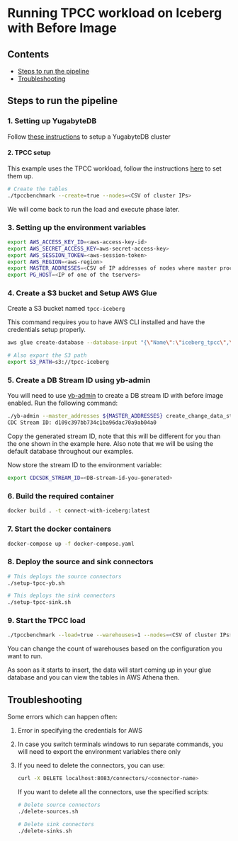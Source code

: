 # Running TPCC workload on Iceberg with Before Image

## Contents
* [Steps to run the pipeline](#steps-to-run-the-pipeline)
* [Troubleshooting](#troubleshooting)

## Steps to run the pipeline

### 1. Setting up YugabyteDB
Follow [these instructions](https://docs.yugabyte.com/preview/quick-start-yugabytedb-managed/) to setup a YugabyteDB cluster

#### 2. TPCC setup
This example uses the TPCC workload, follow the instructions [here](https://docs.yugabyte.com/preview/benchmark/tpcc-ysql/) to set them up.

```sh
# Create the tables
./tpccbenchmark --create=true --nodes=<CSV of cluster IPs>
```

We will come back to run the load and execute phase later.

### 3. Setting up the environment variables

```sh
export AWS_ACCESS_KEY_ID=<aws-access-key-id>
export AWS_SECRET_ACCESS_KEY=aws-secret-access-key>
export AWS_SESSION_TOKEN=<aws-session-token>
export AWS_REGION=<aws-region>
export MASTER_ADDRESSES=<CSV of IP addresses of nodes where master process is running>
export PG_HOST=<IP of one of the tservers>
```

### 4. Create a S3 bucket and Setup AWS Glue

Create a S3 bucket named `tpcc-iceberg`

This command requires you to have AWS CLI installed and have the credentials setup properly.

```sh
aws glue create-database --database-input "{\"Name\":\"iceberg_tpcc\",\"LocationUri\":\"s3://tpcc-iceberg\"}" --endpoint https://glue.${AWS_REGION}.amazonaws.com

# Also export the S3 path
export S3_PATH=s3://tpcc-iceberg
```

### 5. Create a DB Stream ID using yb-admin

You will need to use [yb-admin](https://docs.yugabyte.com/preview/admin/yb-admin/#change-data-capture-cdc-commands) to create a DB stream ID with before image enabled. Run the following command:

```sh
./yb-admin --master_addresses ${MASTER_ADDRESSES} create_change_data_stream ysql.yugabyte IMPLICIT ALL
CDC Stream ID: d109c397bb734c1ba96dac70a9ab04a0
```

Copy the generated stream ID, note that this will be different for you than the one shown in the example here. Also note that we will be using the default database throughout our examples.

Now store the stream ID to the environment variable:

```sh
export CDCSDK_STREAM_ID=<DB-stream-id-you-generated>
```

### 6. Build the required container

```sh
docker build . -t connect-with-iceberg:latest
```

### 7. Start the docker containers

```sh
docker-compose up -f docker-compose.yaml
```

### 8. Deploy the source and sink connectors

```sh
# This deploys the source connectors
./setup-tpcc-yb.sh

# This deploys the sink connectors
./setup-tpcc-sink.sh
```

### 9. Start the TPCC load

```sh
./tpccbenchmark --load=true --warehouses=1 --nodes=<CSV of cluster IPs>
```

You can change the count of warehouses based on the configuration you want to run.

As soon as it starts to insert, the data will start coming up in your glue database and you can view the tables in AWS Athena then.

## Troubleshooting

Some errors which can happen often:
1. Error in specifying the credentials for AWS
2. In case you switch terminals windows to run separate commands, you will need to export the environment variables there only
3. If you need to delete the connectors, you can use:
   
   ```sh
   curl -X DELETE localhost:8083/connectors/<connector-name>
   ```
   
   If you want to delete all the connectors, use the specified scripts:
   
   ```sh
   # Delete source connectors
   ./delete-sources.sh
   
   # Delete sink connectors
   ./delete-sinks.sh
   ```
